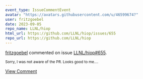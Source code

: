 ```yaml
---
event_type: IssueCommentEvent
avatar: "https://avatars.githubusercontent.com/u/46599674?"
user: fritzgoebel
date: 2023-09-05
repo_name: LLNL/hiop
html_url: https://github.com/LLNL/hiop/issues/655
repo_url: https://github.com/LLNL/hiop
---
```


<a href='https://github.com/fritzgoebel' target='_blank'>fritzgoebel</a> commented on issue <a href='https://github.com/LLNL/hiop/issues/655' target='_blank'>LLNL/hiop#655</a>.

<small>Sorry, I was not aware of the PR. Looks good to me....</small>

<a href='https://github.com/LLNL/hiop/issues/655' target='_blank'>View Comment</a>